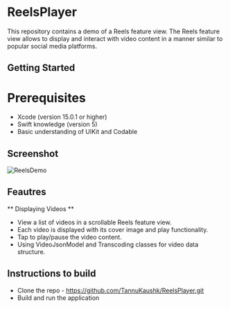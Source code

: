 # ReelsPlayer
This repository contains a demo of a Reels feature view. The Reels feature view allows to display and interact with video content in a manner similar to popular social media platforms.

## Getting Started
# Prerequisites
* Xcode (version 15.0.1 or higher)
* Swift knowledge (version 5)
* Basic understanding of UIKit and Codable
  
## Screenshot
![ReelsDemo](https://github.com/TannuKaushk/ReelsPlayer/assets/68506215/65cab2b1-68bc-418c-9faf-eb009c48090e)

## Feautres
** Displaying Videos **
* View a list of videos in a scrollable Reels feature view.
* Each video is displayed with its cover image and play functionality.
* Tap to play/pause the video content.
* Using VideoJsonModel and Transcoding classes for video data structure.

## Instructions to build
* Clone the repo - https://github.com/TannuKaushk/ReelsPlayer.git
* Build and run the application
